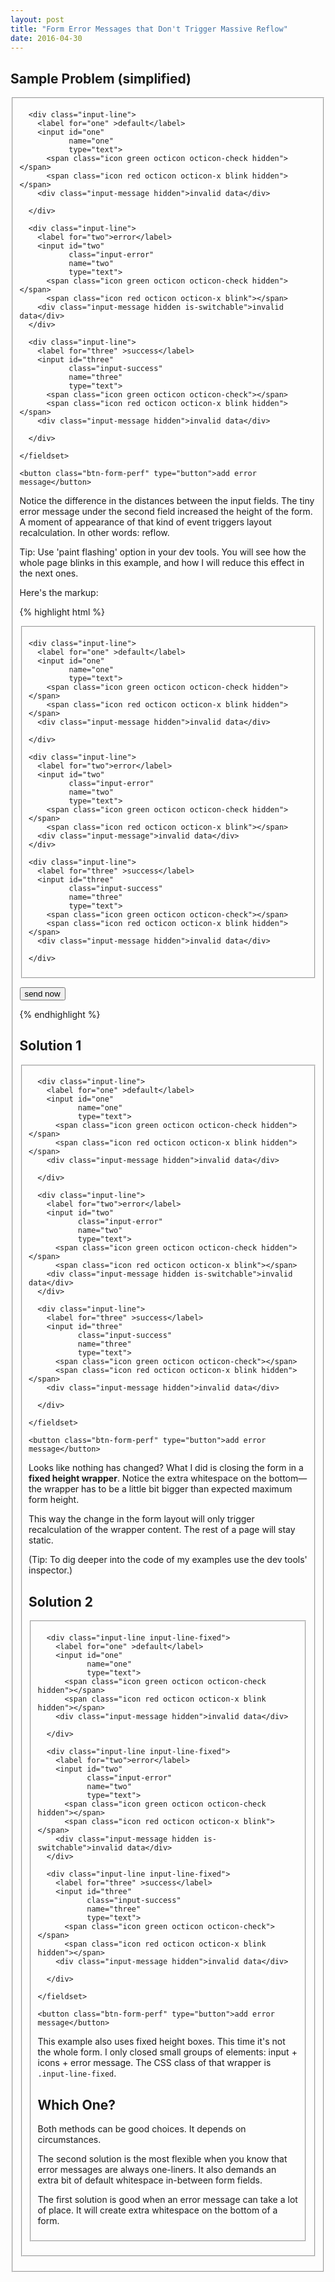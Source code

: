 ```yaml
---
layout: post
title: "Form Error Messages that Don't Trigger Massive Reflow"  
date: 2016-04-30
---
```



## Sample Problem (simplified)

  <form>
    <fieldset>
   
      <div class="input-line">
        <label for="one" >default</label>
        <input id="one"
               name="one"
               type="text">
          <span class="icon green octicon octicon-check hidden"></span>
          <span class="icon red octicon octicon-x blink hidden"></span>
        <div class="input-message hidden">invalid data</div>

      </div>

      <div class="input-line">
        <label for="two">error</label>
        <input id="two"
               class="input-error"
               name="two"
               type="text">
          <span class="icon green octicon octicon-check hidden"></span>
          <span class="icon red octicon octicon-x blink"></span>
        <div class="input-message hidden is-switchable">invalid data</div>
      </div>

      <div class="input-line">
        <label for="three" >success</label>
        <input id="three"
               class="input-success"
               name="three"
               type="text">
          <span class="icon green octicon octicon-check"></span>
          <span class="icon red octicon octicon-x blink hidden"></span>
        <div class="input-message hidden">invalid data</div>

      </div>

    </fieldset>
    
    <button class="btn-form-perf" type="button">add error message</button>

  </form>

Notice the difference in the distances between the input fields.
The tiny error message under the second field increased the height of the
form.
A moment of appearance of that kind of event triggers layout recalculation.
In other words: reflow.

Tip: Use 'paint flashing' option in your dev tools. You will see how the
whole page blinks in this example, and how I will reduce this effect
in the next ones.

Here's the markup:

{% highlight html %}
<form>
  <fieldset>
  
    <div class="input-line">
      <label for="one" >default</label>
      <input id="one"
             name="one"
             type="text">
        <span class="icon green octicon octicon-check hidden"></span>
        <span class="icon red octicon octicon-x blink hidden"></span>
      <div class="input-message hidden">invalid data</div>

    </div>

    <div class="input-line">
      <label for="two">error</label>
      <input id="two"
             class="input-error"
             name="two"
             type="text">
        <span class="icon green octicon octicon-check hidden"></span>
        <span class="icon red octicon octicon-x blink"></span>
      <div class="input-message">invalid data</div>
    </div>

    <div class="input-line">
      <label for="three" >success</label>
      <input id="three"
             class="input-success"
             name="three"
             type="text">
        <span class="icon green octicon octicon-check"></span>
        <span class="icon red octicon octicon-x blink hidden"></span>
      <div class="input-message hidden">invalid data</div>

    </div>

  </fieldset>

  <button type="submit">send now</button>

</form>

{% endhighlight %}

## Solution 1 

  <form class="form-wrapper-small">
    <fieldset>
   
      <div class="input-line">
        <label for="one" >default</label>
        <input id="one"
               name="one"
               type="text">
          <span class="icon green octicon octicon-check hidden"></span>
          <span class="icon red octicon octicon-x blink hidden"></span>
        <div class="input-message hidden">invalid data</div>

      </div>

      <div class="input-line">
        <label for="two">error</label>
        <input id="two"
               class="input-error"
               name="two"
               type="text">
          <span class="icon green octicon octicon-check hidden"></span>
          <span class="icon red octicon octicon-x blink"></span>
        <div class="input-message hidden is-switchable">invalid data</div>
      </div>

      <div class="input-line">
        <label for="three" >success</label>
        <input id="three"
               class="input-success"
               name="three"
               type="text">
          <span class="icon green octicon octicon-check"></span>
          <span class="icon red octicon octicon-x blink hidden"></span>
        <div class="input-message hidden">invalid data</div>

      </div>

    </fieldset>
    
    <button class="btn-form-perf" type="button">add error message</button>

  </form>

Looks like nothing has changed?
What I did is closing the form in a **fixed height wrapper**. Notice the extra
whitespace on the bottom&mdash;the wrapper has to be a little bit bigger than
expected maximum form height.

This way the change in the form layout will only trigger recalculation of
the wrapper content. The rest of a page will stay static.

(Tip: To dig deeper into the code of my examples use the dev tools'
inspector.)
  

## Solution 2

  <form>
    <fieldset>
   
      <div class="input-line input-line-fixed">
        <label for="one" >default</label>
        <input id="one"
               name="one"
               type="text">
          <span class="icon green octicon octicon-check hidden"></span>
          <span class="icon red octicon octicon-x blink hidden"></span>
        <div class="input-message hidden">invalid data</div>

      </div>

      <div class="input-line input-line-fixed">
        <label for="two">error</label>
        <input id="two"
               class="input-error"
               name="two"
               type="text">
          <span class="icon green octicon octicon-check hidden"></span>
          <span class="icon red octicon octicon-x blink"></span>
        <div class="input-message hidden is-switchable">invalid data</div>
      </div>

      <div class="input-line input-line-fixed">
        <label for="three" >success</label>
        <input id="three"
               class="input-success"
               name="three"
               type="text">
          <span class="icon green octicon octicon-check"></span>
          <span class="icon red octicon octicon-x blink hidden"></span>
        <div class="input-message hidden">invalid data</div>

      </div>

    </fieldset>

    <button class="btn-form-perf" type="button">add error message</button>

  </form>

This example also uses fixed height boxes. This time it's not the whole
form. I only closed small groups of elements: input + icons + error
message. The CSS class of that wrapper is <code>.input-line-fixed</code>. 

## Which One?

Both methods can be good choices.
It depends on circumstances.

The second solution is the most flexible when you know that error messages are
always one-liners. It also demands an extra bit of default whitespace in-between
form fields.

The first solution is good when an error message can take a lot of place.
It will create extra whitespace on the bottom of a form.

<script>
(function() {

const switchElsFormPerf = document
  .getElementsByClassName('is-switchable');

const switchFormPerfArr = [].slice.call(switchElsFormPerf);

const btnFormPerf = document.getElementsByClassName('btn-form-perf');

const btnFormPerfArr = [].slice.call(btnFormPerf);

btnFormPerfArr.forEach( function(el, index, arr) {
  el.addEventListener('click', function() { 
    switchFormPerfArr[index].classList.toggle('hidden');
  });
})


}());
</script>
